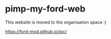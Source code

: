 # pimp-my-ford-web

This website is moved to the organisation space :)  

https://ford-mod.github.io/ipc/
